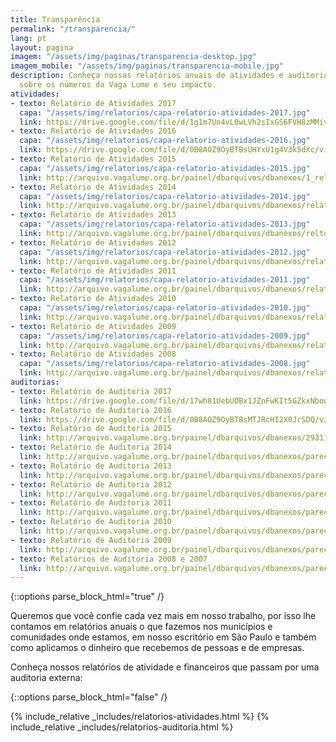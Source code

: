 ```yaml
---
title: Transparência
permalink: "/transparencia/"
lang: pt
layout: pagina
imagem: "/assets/img/paginas/transparencia-desktop.jpg"
imagem_mobile: "/assets/img/paginas/transparencia-mobile.jpg"
description: Conheça nossas relatórios anuais de atividades e auditoria e saiba mais
  sobre os números da Vaga Lume e seu impacto.
atividades:
- texto: Relatório de Atividades 2017
  capa: "/assets/img/relatorios/capa-relatorio-atividades-2017.jpg"
  link: https://drive.google.com/file/d/1g1m7Un4vL0wLVh2sIxGS6FVH8zMMivrV/view
- texto: Relatório de Atividades 2016
  capa: "/assets/img/relatorios/capa-relatorio-atividades-2016.jpg"
  link: https://drive.google.com/file/d/0B8AOZ9OyBTBsUHYxU1g4V3k5dXc/view
- texto: Relatório de Atividades 2015
  capa: "/assets/img/relatorios/capa-relatorio-atividades-2015.jpg"
  link: http://arquivo.vagalume.org.br/painel/dbarquivos/dbanexos/1_relatriodeatividadesvagalume2015p.pdf
- texto: Relatório de Atividades 2014
  capa: "/assets/img/relatorios/capa-relatorio-atividades-2014.jpg"
  link: http://arquivo.vagalume.org.br/painel/dbarquivos/dbanexos/relatoriovl2014finalwebp.pdf
- texto: Relatório de Atividades 2013
  capa: "/assets/img/relatorios/capa-relatorio-atividades-2013.jpg"
  link: http://arquivo.vagalume.org.br/painel/dbarquivos/dbanexos/reltoriodeatividades2013vagalumep.pdf
- texto: Relatório de Atividades 2012
  capa: "/assets/img/relatorios/capa-relatorio-atividades-2012.jpg"
  link: http://arquivo.vagalume.org.br/painel/dbarquivos/dbanexos/relatriodeatividadesvagalume2012webp.pdf
- texto: Relatório de Atividades 2011
  capa: "/assets/img/relatorios/capa-relatorio-atividades-2011.jpg"
  link: http://arquivo.vagalume.org.br/painel/dbarquivos/dbanexos/relatrioanualdeatividades2011p.pdf
- texto: Relatório de Atividades 2010
  capa: "/assets/img/relatorios/capa-relatorio-atividades-2010.jpg"
  link: http://arquivo.vagalume.org.br/painel/dbarquivos/dbanexos/relatorio2010p.pdf
- texto: Relatório de Atividades 2009
  capa: "/assets/img/relatorios/capa-relatorio-atividades-2009.jpg"
  link: http://arquivo.vagalume.org.br/painel/dbarquivos/dbanexos/relatoriovagalume2009p.pdf
- texto: Relatório de Atividades 2008
  capa: "/assets/img/relatorios/capa-relatorio-atividades-2008.jpg"
  link: http://arquivo.vagalume.org.br/painel/dbarquivos/dbanexos/relatorioanual2008p.pdf
auditorias:
- texto: Relatório de Auditoria 2017
  link: https://drive.google.com/file/d/17wh81UebUOBx1JZnFwKIt5GZkxNbowsX/view
- texto: Relatório de Auditoria 2016
  link: https://drive.google.com/file/d/0B8AOZ9OyBTBsMTJRcHI2X0JrSDQ/view
- texto: Relatório de Auditoria 2015
  link: http://arquivo.vagalume.org.br/painel/dbarquivos/dbanexos/293116parecervagalume2015finalp.pdf
- texto: Relatório de Auditoria 2014
  link: http://arquivo.vagalume.org.br/painel/dbarquivos/dbanexos/parecerauditoria2014finalp.pdf
- texto: Relatório de Auditoria 2013
  link: http://arquivo.vagalume.org.br/painel/dbarquivos/dbanexos/parecerauditoriacontbilbdovagalume2013versofinalassinadap.pdf
- texto: Relatório de Auditoria 2012
  link: http://arquivo.vagalume.org.br/painel/dbarquivos/dbanexos/parecerauditoriademostraescontbeis2012p.pdf
- texto: Relatório de Auditoria 2011
  link: http://arquivo.vagalume.org.br/painel/dbarquivos/dbanexos/parecerauditoria2011p.pdf
- texto: Relatório de Auditoria 2010
  link: http://arquivo.vagalume.org.br/painel/dbarquivos/dbanexos/parecerauditoria2010p.pdf
- texto: Relatório de Auditoria 2009
  link: http://arquivo.vagalume.org.br/painel/dbarquivos/dbanexos/parecerauditoria2009p.pdf
- texto: Relatórios de Auditoria 2008 e 2007
  link: http://arquivo.vagalume.org.br/painel/dbarquivos/dbanexos/parecerauditoria2007e2008p.pdf
---
```


{::options parse_block_html="true" /}

<div class="container">
  Queremos que você confie cada vez mais em nosso trabalho, por isso lhe contamos em relatórios anuais o que fazemos nos municípios e comunidades onde estamos, em nosso escritório em São Paulo e também como aplicamos o dinheiro que recebemos de pessoas e de empresas.

  Conheça nossos relatórios de atividade e financeiros que passam por uma auditoria externa:
</div>

{::options parse_block_html="false" /}

{% include_relative _includes/relatorios-atividades.html %}
{% include_relative _includes/relatorios-auditoria.html %}

